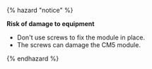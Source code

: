 
{% hazard "notice" %}

**Risk of damage to equipment**

- Don't use screws to fix the module in place.
- The screws can damage the CM5 module.

{% endhazard  %}